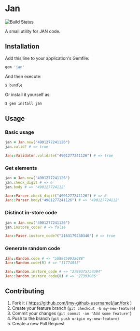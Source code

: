 # Jan

[![Build Status](https://travis-ci.org/s-osa/jan.svg?branch=master)](https://travis-ci.org/s-osa/jan)

A small utility for JAN code.


## Installation

Add this line to your application's Gemfile:

```ruby
gem 'jan'
```

And then execute:

```sh
$ bundle
```

Or install it yourself as:

```sh
$ gem install jan
```


## Usage

### Basic usage

```ruby
jan = Jan.new("4901277241126")
jan.valid? # => true

Jan::Validator.validate("4901277241126") # => true
```

### Get elements

```ruby
jan = Jan.new("4901277241126")
jan.check_digit # => 6
jan.body # => "490127724112"

Jan::Parser.check_digit("4901277241126") # => 6
Jan::Parser.body("4901277241126") # => "490127724112"
```

### Distinct in-store code

```ruby
jan = Jan.new("4901277241126")
jan.instore_code? # => false

Jan::Paser.instore_code?("2163179230340") # => true
```

### Generate random code

```ruby
Jan::Random.code # => "5689450935688"
Jan::Random.code(8) # => "11774853"

Jan::Random.instore_code # => "2799375754394"
Jan::Random.instore_code(8) # => "27393086"

```


## Contributing

1. Fork it ( https://github.com/[my-github-username]/jan/fork )
2. Create your feature branch (`git checkout -b my-new-feature`)
3. Commit your changes (`git commit -am 'Add some feature'`)
4. Push to the branch (`git push origin my-new-feature`)
5. Create a new Pull Request
